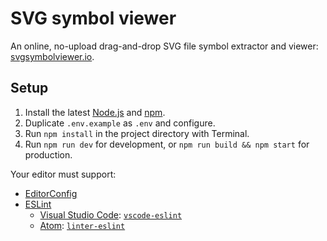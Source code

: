 # SVG symbol viewer

An online, no-upload drag-and-drop SVG file symbol extractor and viewer: [svgsymbolviewer.io](https://svgsymbolviewer.io).

## Setup

1.  Install the latest [Node.js](https://nodejs.org) and [npm](https://npmjs.com).
2.  Duplicate `.env.example` as `.env` and configure.
3.  Run `npm install` in the project directory with Terminal.
4.  Run `npm run dev` for development, or `npm run build && npm start` for production.

Your editor must support:

- [EditorConfig](https://editorconfig.org)
- [ESLint](https://eslint.org)
  - [Visual Studio Code](https://code.visualstudio.com): [`vscode-eslint`](https://marketplace.visualstudio.com/items?itemName=dbaeumer.vscode-eslint)
  - [Atom](https://atom.io): [`linter-eslint`](https://atom.io/packages/linter-eslint)
